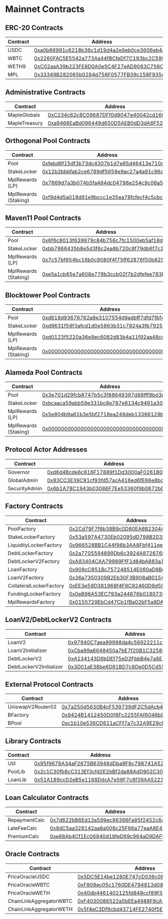 # Mainnet Contracts

## ERC-20 Contracts

| Contract | Address |
| -------- | ------- |
| USDC  | [0xa0b86991c6218b36c1d19d4a2e9eb0ce3606eb48](https://etherscan.io/address/0xa0b86991c6218b36c1d19d4a2e9eb0ce3606eb48) |
| WBTC  | [0x2260FAC5E5542a773Aa44fBCfeDf7C193bc2C599](https://etherscan.io/address/0x2260FAC5E5542a773Aa44fBCfeDf7C193bc2C599) |
| WETH9 | [0xC02aaA39b223FE8D0A0e5C4F27eAD9083C756Cc2](https://etherscan.io/address/0xC02aaA39b223FE8D0A0e5C4F27eAD9083C756Cc2) |
| MPL   | [0x33349B282065b0284d756F0577FB39c158F935e6](https://etherscan.io/address/0x33349B282065b0284d756F0577FB39c158F935e6) |

## Administrative Contracts

| Contract | Address |
| -------- | ------- |
| MapleGlobals      | [0xC234c62c8C09687DFf0d9047e40042cd166F3600](https://etherscan.io/address/0xC234c62c8C09687DFf0d9047e40042cd166F3600) |
| MapleTreasury     | [0xa9466EaBd096449d650D5AEB0dD3dA6F52FD0B19](https://etherscan.io/address/0xa9466EaBd096449d650D5AEB0dD3dA6F52FD0B19) |

## Orthogonal Pool Contracts

| Contract | Address |
| -------- | ------- |
| Pool                 | [0xfebd6f15df3b73dc4307b1d7e65d46413e710c27](https://etherscan.io/address/0xfebd6f15df3b73dc4307b1d7e65d46413e710c27) |
| StakeLocker          | [0x12b2bbbfab2ce6789df5659e9ac27a4a91c96c5c](https://etherscan.io/address/0x12b2bbbfab2ce6789df5659e9ac27a4a91c96c5c) |
| MplRewards (LP)      | [0x7869d7a3b074b5fa484dc04798e254c9c06a5e90](https://etherscan.io/address/0x7869d7a3b074b5fa484dc04798e254c9c06a5e90) |
| MplRewards (Staking) | [0xf9d4d5a018d91e9bccc1e35ea78fcfecf4c5cbca](https://etherscan.io/address/0xf9d4d5a018d91e9bccc1e35ea78fcfecf4c5cbca) |

## Maven11 Pool Contracts

| Contract | Address |
| -------- | ------- |
| Pool                 | [0x6f6c8013f639979c84b756c7fc1500eb5af18dc4](https://etherscan.io/address/0x6f6c8013f639979c84b756c7fc1500eb5af18dc4) |
| StakeLocker          | [0xbb7866435b8e5d3f6c2ea8b720c8f79db6f7c1b4](https://etherscan.io/address/0xbb7866435b8e5d3f6c2ea8b720c8f79db6f7c1b4) |
| MplRewards (LP)      | [0x7c57bf654bc16b0c9080f4f75ff62876f50b8259](https://etherscan.io/address/0x7c57bf654bc16b0c9080f4f75ff62876f50b8259) |
| MplRewards (Staking) | [0xe5a1cb65e7a608e778b3ccb02f7b2dfefee783b4](https://etherscan.io/address/0xe5a1cb65e7a608e778b3ccb02f7b2dfefee783b4) |

## Blocktower Pool Contracts

| Contract | Address |
| -------- | ------- |
| Pool                 | [0xd618d93676762a8e3107554d9adbff7dfd7fbf47](https://etherscan.io/address/0xd618d93676762a8e3107554d9adbff7dfd7fbf47) |
| StakeLocker          | [0xd9631f58f3afcd1d0e5863b31c7924a3fb79253d](https://etherscan.io/address/0xd9631f58f3afcd1d0e5863b31c7924a3fb79253d) |
| MplRewards (LP)      | [0xd0123f5220a36e9ec6082d83b4a11f92aa48ccd0](https://etherscan.io/address/0xd0123f5220a36e9ec6082d83b4a11f92aa48ccd0) |
| MplRewards (Staking) | [0x0000000000000000000000000000000000000000](https://etherscan.io/address/0x0000000000000000000000000000000000000000) |

## Alameda Pool Contracts

| Contract | Address |
| -------- | ------- |
| Pool                 | [0x3e701d29fcb8747b5c3f88649397d88fff9bd3e9](https://etherscan.io/address/0x3e701d29fcb8747b5c3f88649397d88fff9bd3e9) |
| StakeLocker          | [0xbcaaca59abb59e331bc8e787e8134c9491a30766](https://etherscan.io/address/0xbcaaca59abb59e331bc8e787e8134c9491a30766) |
| MplRewards (LP)      | [0x5e804b9a61b3e5bf2718ea249deb13366129b7de](https://etherscan.io/address/0x5e804b9a61b3e5bf2718ea249deb13366129b7de) |
| MplRewards (Staking) | [0x0000000000000000000000000000000000000000](https://etherscan.io/address/0x0000000000000000000000000000000000000000) |

## Protocol Actor Addresses

| Contract | Address |
| -------- | ------- |
| Governor      | [0xd6d4Bcde6c816F17889f1Dd3000aF0261B03a196](https://etherscan.io/address/0xd6d4Bcde6c816F17889f1Dd3000aF0261B03a196) |
| GlobalAdmin   | [0x93CC3E39C91cf93fd57acA416ed6fE66e8bdD573](https://etherscan.io/address/0x93CC3E39C91cf93fd57acA416ed6fE66e8bdD573) |
| SecurityAdmin | [0x6b1A78C1943b03086F7Ee53360f9b0672bD60818](https://etherscan.io/address/0x6b1A78C1943b03086F7Ee53360f9b0672bD60818) |

## Factory Contracts

| Contract | Address |
| -------- | ------- |
| PoolFactory             | [0x2Cd79F7f8b38B9c0D80EA6B230441841A31537eC](https://etherscan.io/address/0x2Cd79F7f8b38B9c0D80EA6B230441841A31537eC) |
| StakeLockerFactory      | [0x53a597A4730Eb02095dD798B203Dcc306348B8d6](https://etherscan.io/address/0x53a597A4730Eb02095dD798B203Dcc306348B8d6) |
| LiquidityLockerFactory  | [0x966528BB1C44f96b3AA8Fbf411ee896116b068C9](https://etherscan.io/address/0x966528BB1C44f96b3AA8Fbf411ee896116b068C9) |
| DebtLockerFactory       | [0x2a7705594899Db6c3924A872676E54f041d1f9D8](https://etherscan.io/address/0x2a7705594899Db6c3924A872676E54f041d1f9D8) |
| DebtLockerV2Factory     | [0xA83404CAA79989FfF1d84bA883a1b8187397866C](https://etherscan.io/address/0xA83404CAA79989FfF1d84bA883a1b8187397866C) |
| LoanFactory             | [0x908cC851Bc757248514E060aD8Bd0a03908308ee](https://etherscan.io/address/0x908cC851Bc757248514E060aD8Bd0a03908308ee) |
| LoanV2Factory           | [0x36a7350309B2Eb30F3B908aB0154851B5ED81db0](https://etherscan.io/address/0x36a7350309B2Eb30F3B908aB0154851B5ED81db0) |
| CollateralLockerFactory | [0xEE3e59D381968f4F9C92460D9d5Cfcf5d3A67987](https://etherscan.io/address/0xEE3e59D381968f4F9C92460D9d5Cfcf5d3A67987) |
| FundingLockerFactory    | [0x0eB96A53EC793a244876b018073f33B23000F25b](https://etherscan.io/address/0x0eB96A53EC793a244876b018073f33B23000F25b) |
| MplRewardsFactory       | [0x0155729EbCd47Cb1fBa02bF5a8DA20FaF3860535](https://etherscan.io/address/0x0155729EbCd47Cb1fBa02bF5a8DA20FaF3860535) |

## LoanV2/DebtLockerV2 Contracts
| Contract | Address |
| -------- | ------- |
| LoanV2                  | [0x97940C7aea99998da4c56922211ce012E7765395](https://etherscan.io/address/0x97940C7aea99998da4c56922211ce012E7765395) |
| LoanV2Initializer       | [0xCba99a6648450a7bE7f20B1C3258F74Adb662020](https://etherscan.io/address/0xCba99a6648450a7bE7f20B1C3258F74Adb662020) |
| DebtLockerV2            | [0xA134143D6bDEf75eD2FbbB4e7a8E70765c25a03C](https://etherscan.io/address/0xA134143D6bDEf75eD2FbbB4e7a8E70765c25a03C) |
| DebtLockerV2Initializer | [0x3D01aE38be6D81BD7c8De0D5Cd558eAb3F4cb79b](https://etherscan.io/address/0x3D01aE38be6D81BD7c8De0D5Cd558eAb3F4cb79b) |

## External Protocol Contracts

| Contract | Address |
| -------- | ------- |
| UniswapV2Router02 | [0x7a250d5630B4cF539739dF2C5dAcb4c659F2488D](https://etherscan.io/address/0x7a250d5630B4cF539739dF2C5dAcb4c659F2488D) |
| BFactory          | [0x9424B1412450D0f8Fc2255FAf6046b98213B76Bd](https://etherscan.io/address/0x9424B1412450D0f8Fc2255FAf6046b98213B76Bd) |
| BPool             | [0xc1b10e536CD611aCFf7a7c32A9E29cE6A02Ef6ef](https://etherscan.io/address/0xc1b10e536CD611aCFf7a7c32A9E29cE6A02Ef6ef) |

## Library Contracts
| Contract | Address |
| -------- | ------- |
| Util    | [0x95f9676A34aF2675B63948dDba8F8c798741A52a](https://etherscan.io/address/0x95f9676A34aF2675B63948dDba8F8c798741A52a) |
| PoolLib | [0x2c1C30fb8cC313Ef3cfd2E2bBf2da88AdD902C30](https://etherscan.io/address/0x2c1C30fb8cC313Ef3cfd2E2bBf2da88AdD902C30) |
| LoanLib | [0x51A189ccD2eB5e1168DdcA7e59F7c8f39AA52232](https://etherscan.io/address/0x51A189ccD2eB5e1168DdcA7e59F7c8f39AA52232) |

## Loan Calculator Contracts

| Contract | Address |
| -------- | ------- |
| RepaymentCalc | [0x7d622bB6Ed13a599ec96366Fa95f2452c64ce602](https://etherscan.io/address/0x7d622bB6Ed13a599ec96366Fa95f2452c64ce602) |
| LateFeeCalc   | [0x8dC5aa328142aa8a008c25F66a77eaA8E4B46f3c](https://etherscan.io/address/0x8dC5aa328142aa8a008c25F66a77eaA8E4B46f3c) |
| PremiumCalc   | [0xe88Ab4Cf1Ec06840d16feD69c964aD9DAFf5c6c2](https://etherscan.io/address/0xe88Ab4Cf1Ec06840d16feD69c964aD9DAFf5c6c2) |

## Oracle Contracts

| Contract | Address |
| -------- | ------- |
| PriceOracleUSDC         | [0x5DC5E14be1280E747cD036c089C96744EBF064E7](https://etherscan.io/address/0x5DC5E14be1280E747cD036c089C96744EBF064E7) |
| PriceOracleWBTC         | [0xF808ec05c1760DE4794813d08d2Bf1E16e7ECD0B](https://etherscan.io/address/0xF808ec05c1760DE4794813d08d2Bf1E16e7ECD0B) |
| PriceOracleWETH         | [0x40db4461402125fd848ccf89f39166d42db0aa47](https://etherscan.io/address/0x40db4461402125fd848ccf89f39166d42db0aa47) |
| ChainLinkAggregatorWBTC | [0xF4030086522a5bEEa4988F8cA5B36dbC97BeE88c](https://etherscan.io/address/0xF4030086522a5bEEa4988F8cA5B36dbC97BeE88c) |
| ChainLinkAggregatorWETH | [0x5f4eC3Df9cbd43714FE2740f5E3616155c5b8419](https://etherscan.io/address/0x5f4eC3Df9cbd43714FE2740f5E3616155c5b8419) |
